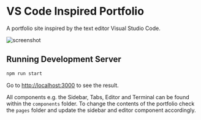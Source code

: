 # VS Code Inspired Portfolio

A portfolio site inspired by the text editor Visual Studio Code.

![screenshot](https://imgur.com/a/DKpzKkE.png)

## Running Development Server

```bash
npm run start
```
Go to [http://localhost:3000](http://localhost:3000/Portfolio) to see the result.

All components e.g. the Sidebar, Tabs, Editor and Terminal can be found within the `components` folder. To change the contents of the portfolio check the `pages` folder and update the sidebar and editor component accordingly.
